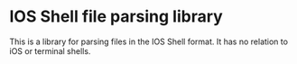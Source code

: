 # IOS Shell file parsing library

This is a library for parsing files in the IOS Shell format.
It has no relation to iOS or terminal shells.
